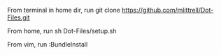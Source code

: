 From terminal in home dir, run
    git clone https://github.com/mlittrell/Dot-Files.git

From home, run
    sh Dot-Files/setup.sh

From vim, run
    :BundleInstall
